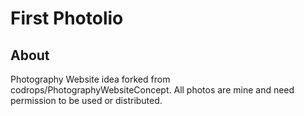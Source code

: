 # First Photolio

## About
Photography Website idea forked from codrops/PhotographyWebsiteConcept. All photos are mine and need permission to be used or distributed.
